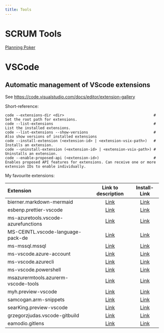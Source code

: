 ```yaml
---
title: Tools
---
```


# SCRUM Tools

[Planning Poker](https://www.pointingpoker.com)

# VSCode

## Automatic management of VScode extensions

See https://code.visualstudio.com/docs/editor/extension-gallery

Short-reference:

````
code --extensions-dir <dir>                                         # Set the root path for extensions.
code --list-extensions                                              # List the installed extensions.
code --list-extensions --show-versions                              # Also show versions of installed extensions
code --install-extension (<extension-id> | <extension-vsix-path>)   # Installs an extension.
code --uninstall-extension (<extension-id> | <extension-vsix-path>) # Uninstalls an extension.
code --enable-proposed-api (<extension-id>)                         # Enables proposed API features for extensions. Can receive one or more extension IDs to enable individually.
````

My favourite extensions:

| Extension       | Link to description | Install-Link |
| :-------------- | :-----------------: | :----------: |
bierner.markdown-mermaid            | [Link](https://marketplace.visualstudio.com/items?itemName=bierner.markdown-mermaid)            | [Link](vscode:extension/bierner.markdown-mermaid)            |
esbenp.prettier-vscode              | [Link](https://marketplace.visualstudio.com/items?itemName=esbenp.prettier-vscode)              | [Link](vscode:extension/esbenp.prettier-vscode)              |
ms-azuretools.vscode-azurefunctions | [Link](https://marketplace.visualstudio.com/items?itemName=ms-azuretools.vscode-azurefunctions) | [Link](vscode:extension/ms-azuretools.vscode-azurefunctions) |
MS-CEINTL.vscode-language-pack-de   | [Link](https://marketplace.visualstudio.com/items?itemName=MS-CEINTL.vscode-language-pack-de)   | [Link](vscode:extension/MS-CEINTL.vscode-language-pack-de)   |
ms-mssql.mssql                      | [Link](https://marketplace.visualstudio.com/items?itemName=ms-mssql.mssql)                      | [Link](vscode:extension/ms-mssql.mssql)                      |
ms-vscode.azure-account             | [Link](https://marketplace.visualstudio.com/items?itemName=ms-vscode.azure-account)             | [Link](vscode:extension/ms-vscode.azure-account)             |
ms-vscode.azurecli                  | [Link](https://marketplace.visualstudio.com/items?itemName=ms-vscode.azurecli)                  | [Link](vscode:extension/ms-vscode.azurecli)                  |
ms-vscode.powershell                | [Link](https://marketplace.visualstudio.com/items?itemName=ms-vscode.powershell)                | [Link](vscode:extension/ms-vscode.powershell)                |
msazurermtools.azurerm-vscode-tools | [Link](https://marketplace.visualstudio.com/items?itemName=msazurermtools.azurerm-vscode-tools) | [Link](vscode:extension/msazurermtools.azurerm-vscode-tools) |
myh.preview-vscode                  | [Link](https://marketplace.visualstudio.com/items?itemName=myh.preview-vscode)                  | [Link](vscode:extension/myh.preview-vscode)                  |
samcogan.arm-snippets               | [Link](https://marketplace.visualstudio.com/items?itemName=samcogan.arm-snippets)               | [Link](vscode:extension/samcogan.arm-snippets)               |
searKing.preview-vscode             | [Link](https://marketplace.visualstudio.com/items?itemName=searKing.preview-vscode)             | [Link](vscode:extension/searKing.preview-vscode)             |
grzegorzjudas.vscode-gitbuild       | [Link](https://marketplace.visualstudio.com/items?itemName=grzegorzjudas.vscode-gitbuild)       | [Link](vscode:extension/grzegorzjudas.vscode-gitbuild)       |
eamodio.gitlens                     | [Link](https://marketplace.visualstudio.com/items?itemName=eamodio.gitlens)                     | [Link](vscode:extension/eamodio.gitlens)                     |
